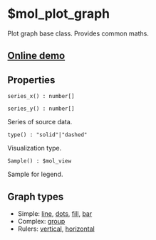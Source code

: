 # $mol_plot_graph

Plot graph base class. Provides common maths.

## [Online demo](https://mol.hyoo.ru/#!section=demos/readme/demo=mol_plot_demo)

## Properties

`series_x() : number[]`

`series_y() : number[]`

Series of source data.


`type() : "solid"|"dashed"`

Visualization type.

`Sample() : $mol_view`

Sample for legend.

## Graph types

- Simple: [line](../line), [dots](../dot), [fill](../fill), [bar](../bar)
- Complex: [group](../group)
- Rulers: [vertical](../ruler/vert), [horizontal](../ruler/hor)
